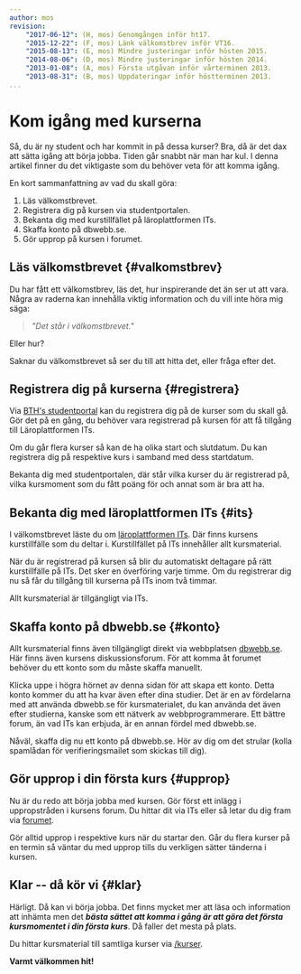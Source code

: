 ```yaml
---
author: mos
revision:
    "2017-06-12": (H, mos) Genomgången inför ht17.
    "2015-12-22": (F, mos) Länk välkomstbrev inför VT16.
    "2015-08-13": (E, mos) Mindre justeringar inför hösten 2015.
    "2014-08-06": (D, mos) Mindre justeringar inför hösten 2014.
    "2013-01-08": (A, mos) Första utgåvan inför vårterminen 2013.
    "2013-08-31": (B, mos) Uppdateringar inför höstterminen 2013.
...
```

Kom igång med kurserna
==================================

Så, du är ny student och har kommit in på dessa kurser? Bra, då är det dax att sätta igång att börja jobba. Tiden går snabbt när man har kul. I denna artikel finner du det viktigaste som du behöver veta för att komma igång.

En kort sammanfattning av vad du skall göra:

1. Läs välkomstbrevet.
2. Registrera dig på kursen via studentportalen.
3. Bekanta dig med kurstillfället på läroplattformen ITs.
4. Skaffa konto på dbwebb.se.
5. Gör upprop på kursen i forumet.

<!--more-->



Läs välkomstbrevet {#valkomstbrev}
-----------------------------------------------------------

Du har fått ett välkomstbrev, läs det, hur inspirerande det än ser ut att vara. Några av raderna kan innehålla viktig information och du vill inte höra mig säga:

> *"Det står i välkomstbrevet."*

Eller hur?

Saknar du välkomstbrevet så ser du till att hitta det, eller fråga efter det.



Registrera dig på kurserna {#registrera}
-----------------------------------------------------------

Via [BTH's studentportal](bth-stodfunktioner#studentportalen) kan du registrera dig på de kurser som du skall gå. Gör det på en gång, du behöver vara registrerad på kursen för att få tillgång till Läroplattformen ITs.

Om du går flera kurser så kan de ha olika start och slutdatum. Du kan registrera dig på respektive kurs i samband med dess startdatum.

Bekanta dig med studentportalen, där står vilka kurser du är registrerad på, vilka kursmoment som du fått poäng för och annat som är bra att ha.



Bekanta dig med läroplattformen ITs {#its}
-----------------------------------------------------------

I välkomstbrevet läste du om [läroplattformen ITs](bth-stodfunktioner#its). Där finns kursens kurstillfälle som du deltar i. Kurstillfället på ITs innehåller allt kursmaterial.

När du är registrerad på kursen så blir du automatiskt deltagare på rätt kurstillfälle på ITs. Det sker en överföring varje timme. Om du registrerar dig nu så får du tillgång till kurserna på ITs inom två timmar.

Allt kursmaterial är tillgängligt via ITs.



Skaffa konto på dbwebb.se {#konto}
-----------------------------------------------------------

Allt kursmaterial finns även tillgängligt direkt via webbplatsen [dbwebb.se](/). Här finns även kursens diskussionsforum. För att komma åt forumet behöver du ett konto som du måste skaffa manuellt.

Klicka uppe i högra hörnet av denna sidan för att skapa ett konto. Detta konto kommer du att ha kvar även efter dina studier. Det är en av fördelarna med att använda dbwebb.se för kursmaterialet, du kan använda det även efter studierna, kanske som ett nätverk av webbprogrammerare. Ett bättre forum, än vad ITs kan erbjuda, är en annan fördel med dbwebb.se.

Nåväl, skaffa dig nu ett konto på dbwebb.se. Hör av dig om det strular (kolla spamlådan för verifieringsmailet som skickas till dig).



Gör upprop i din första kurs {#upprop}
-----------------------------------------------------------

Nu är du redo att börja jobba med kursen. Gör först ett inlägg i uppropstråden i kursens forum. Du hittar dit via ITs eller så letar du dig fram via [forumet](/forum).

Gör alltid upprop i respektive kurs när du startar den. Går du flera kurser på en termin så väntar du med upprop tills du verkligen sätter tänderna i kursen.



Klar -- då kör vi {#klar}
-----------------------------------------------------------

Härligt. Då kan vi börja jobba. Det finns mycket mer att läsa och information att inhämta men det ***bästa sättet att komma i gång är att göra det första kursmomentet i din första kurs***. Då faller det mesta på plats.

Du hittar kursmaterial till samtliga kurser via [/kurser](/kurser).

**Varmt välkommen hit!**
